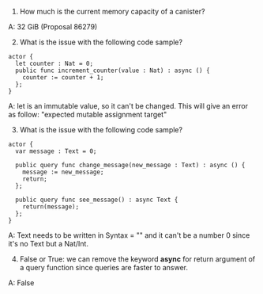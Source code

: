 1. How much is the current memory capacity of a canister? 

A: 32 GiB (Proposal 86279)

2. What is the issue with the following code sample?
```
actor {
  let counter : Nat = 0;
  public func increment_counter(value : Nat) : async () {
    counter := counter + 1;
  };
}
```

A: let is an immutable value, so it can't be changed. This will give an error as follow: "expected mutable assignment target"


3. What is the issue with the following code sample?
```
actor {
  var message : Text = 0;

  public query func change_message(new_message : Text) : async () {
    message := new_message;
    return;
  };
  
  public query func see_message() : async Text {
    return(message);
  };
}
```

A: Text needs to be written in Syntax = "" and it can't be a number 0 since it's no Text but a Nat/Int.

4.  False or True: we can remove the keyword **async** for return argument of a query function since queries are faster to answer.

A: False
